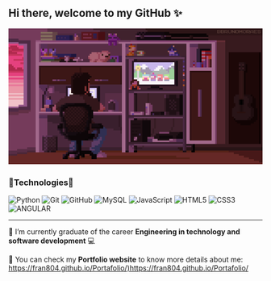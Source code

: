 ## Hi there, welcome to my GitHub ✨
![](https://github.com/Fran804/Fran804/blob/main/GameDev.gif)

### :small_blue_diamond:Technologies:small_blue_diamond:
![Python](https://img.shields.io/badge/-Python-black?style=flat-square&logo=python)
![Git](https://img.shields.io/badge/-Git-black?style=flat-square&logo=git)
![GitHub](https://img.shields.io/badge/-GitHub-181717?style=flat-square&logo=github)
![MySQL](https://img.shields.io/badge/-MySQL-232F3E?style=flat-square&logo=mysql)
![JavaScript](https://img.shields.io/badge/-JavaScript-black?style=flat-square&logo=javascript)
![HTML5](https://img.shields.io/badge/-HTML5-E34F26?style=flat-square&logo=html5&logoColor=white)
![CSS3](https://img.shields.io/badge/-CSS3-1572B6?style=flat-square&logo=css3)
![ANGULAR](https://img.shields.io/badge/-Angular-C4002B?style=flat-square&logo=angular)

---
:small_blue_diamond: I’m currently graduate of the career **Engineering in technology and software development** :computer:

:small_blue_diamond: You can check my **Portfolio website** to know more details about me: <https://fran804.github.io/Portafolio/)https://fran804.github.io/Portafolio/>
